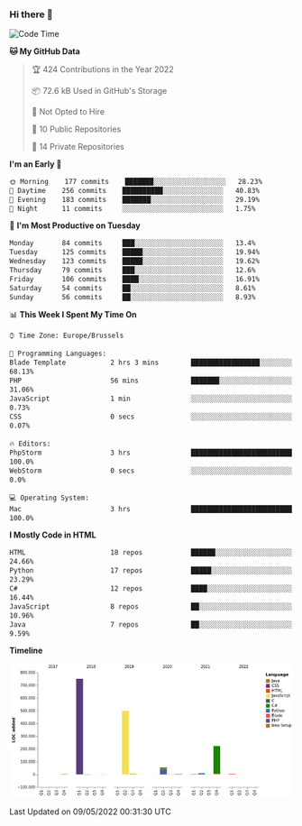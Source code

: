 ### Hi there 👋

<!--START_SECTION:waka-->
![Code Time](http://img.shields.io/badge/Code%20Time-0-blue)

**🐱 My GitHub Data** 

> 🏆 424 Contributions in the Year 2022
 > 
> 📦 72.6 kB Used in GitHub's Storage 
 > 
> 🚫 Not Opted to Hire
 > 
> 📜 10 Public Repositories 
 > 
> 🔑 14 Private Repositories  
 > 
**I'm an Early 🐤** 

```text
🌞 Morning    177 commits    ███████░░░░░░░░░░░░░░░░░░   28.23% 
🌆 Daytime    256 commits    ██████████░░░░░░░░░░░░░░░   40.83% 
🌃 Evening    183 commits    ███████░░░░░░░░░░░░░░░░░░   29.19% 
🌙 Night      11 commits     ░░░░░░░░░░░░░░░░░░░░░░░░░   1.75%

```
📅 **I'm Most Productive on Tuesday** 

```text
Monday       84 commits     ███░░░░░░░░░░░░░░░░░░░░░░   13.4% 
Tuesday      125 commits    █████░░░░░░░░░░░░░░░░░░░░   19.94% 
Wednesday    123 commits    █████░░░░░░░░░░░░░░░░░░░░   19.62% 
Thursday     79 commits     ███░░░░░░░░░░░░░░░░░░░░░░   12.6% 
Friday       106 commits    ████░░░░░░░░░░░░░░░░░░░░░   16.91% 
Saturday     54 commits     ██░░░░░░░░░░░░░░░░░░░░░░░   8.61% 
Sunday       56 commits     ██░░░░░░░░░░░░░░░░░░░░░░░   8.93%

```


📊 **This Week I Spent My Time On** 

```text
⌚︎ Time Zone: Europe/Brussels

💬 Programming Languages: 
Blade Template           2 hrs 3 mins        █████████████████░░░░░░░░   68.13% 
PHP                      56 mins             ███████░░░░░░░░░░░░░░░░░░   31.06% 
JavaScript               1 min               ░░░░░░░░░░░░░░░░░░░░░░░░░   0.73% 
CSS                      0 secs              ░░░░░░░░░░░░░░░░░░░░░░░░░   0.07%

🔥 Editors: 
PhpStorm                 3 hrs               █████████████████████████   100.0% 
WebStorm                 0 secs              ░░░░░░░░░░░░░░░░░░░░░░░░░   0.0%

💻 Operating System: 
Mac                      3 hrs               █████████████████████████   100.0%

```

**I Mostly Code in HTML** 

```text
HTML                     18 repos            ██████░░░░░░░░░░░░░░░░░░░   24.66% 
Python                   17 repos            █████░░░░░░░░░░░░░░░░░░░░   23.29% 
C#                       12 repos            ████░░░░░░░░░░░░░░░░░░░░░   16.44% 
JavaScript               8 repos             ██░░░░░░░░░░░░░░░░░░░░░░░   10.96% 
Java                     7 repos             ██░░░░░░░░░░░░░░░░░░░░░░░   9.59%

```


**Timeline**

![Chart not found](https://raw.githubusercontent.com/guillaumedeplancke/guillaumedeplancke/main/charts/bar_graph.png) 


 Last Updated on 09/05/2022 00:31:30 UTC
<!--END_SECTION:waka-->
